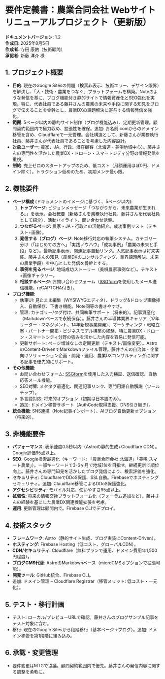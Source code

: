 # 要件定義書：農業合同会社 Webサイトリニューアルプロジェクト（更新版）

**ドキュメントバージョン**: 1.2  
**作成日**: 2025年8月5日  
**作成者**: 寺田 康佑（技術顧問）  
**承認者**: 新藤 洋介 様  

## 1. プロジェクト概要
- **目的**: 現在のGoogle Sitesの問題（検索非表示、技術エラー、デザイン限界）を解決し、「人・技術・農業をつなぐ」プラットフォームを構築。Noteのような発信を基に、ブログ機能付き静的サイトで情報資産化とSEO強化を実現。特に、代表社員である藤井さんの農業の未来や手段に関する知見をブログで伝えることを骨幹とし、農業DXの課題解決に寄与する情報発信を強化。
- **範囲**: 5ページ以内の静的サイト制作（ブログ機能込み）、定期更新管理。顧問契約範囲内で極力収め、拡張性を確保。追加: お名前.comからのドメイン移管を含め、Cloudflareで一元管理。会社構造として、新藤さんが業務執行社員、藤井さんが代表社員であることを考慮した内容設計。
- **対象ユーザー**: 農家、JA、行政、潜在顧客（北海道・美唄地域中心）。藤井さんの専門性を活かした農業DX・ドローン・スマートシティ分野の情報発信を重視。
- **制約**: 売上ゼロのスタートアップのため、低コスト（月額運用ほぼ0円、ドメイン除く）。トラクション低めのため、初期メンテ最小限。

## 2. 機能要件
- **ページ構成** (ドキュメントのイメージに基づく、5ページ以内):
  1. **トップページ**: ビジョンメッセージ「つながりから、未来農業が生まれる。」を表示。会社概要（新藤さんを業務執行社員、藤井さんを代表社員として紹介）、活動ハイライト、問い合わせ誘導。
  2. **つながるページ**: 農家・JA・行政との活動紹介。成功事例リスト（テキスト+画像）。
  3. **発信する（ブログ）ページ**: Note移行対応の執筆システム。カテゴリー分け（「はじめての方へ」「実践ノウハウ」「成功事例」「農業の未来と手段」など）。最新記事表示、関連記事自動リンク。人気記事表示は将来実装。藤井さんの知見（農業DXのコンサルティング、業界課題解決、未来の農業手段）を中心とした発信を骨幹とする。
  4. **事例を見るページ**: 地域成功ストーリー（美唄農家事例など）。テキスト+画像ギャラリー。
  5. **相談するページ**: お問い合わせフォーム（[SSGform](https://ssgform.com/)を使用したメール送信機能、reCAPTCHA付き）。
- **ブログ機能**:
  - 執筆UI: 見たまま編集（WYSIWYGエディタ）、ドラッグ&ドロップ画像挿入、自動保存、下書き機能。Note同等の書きやすさ。
  - 管理: カテゴリー/タグ付け、共同執筆サポート（将来的）。記事資産化（Markdownベースで永続保存）。藤井さんの半導体業界キャリア（17年リーダー・マネジメント、14年新規事業開発）、マーケティング・戦略立案・パートナー開拓・ビジネスモデル構築の経験、特に農業DX・ドローン・スマートシティ分野の強みを活かした内容を容易に発信可能。
  - 更新サポート: ページ増減なしの定期更新（テキスト/画像変更）。AstroのContent-DrivenでMarkdownファイル管理。藤井さんの自治体・企業向けソリューション企画・開発・運用、農業DXコンサルティングに関する記事を優先的にサポート。
- **その他機能**:
  - お問い合わせフォーム: [SSGform](https://ssgform.com/)を使用した入力検証、送信確認、自動応答メール機能。
  - SEO対策: メタタグ最適化、関連記事リンク、専門用語自動解説（ツールチップ）。
  - 多言語対応: 将来的オプション（初期は日本語のみ）。
  - 追加: ドメイン移管サポート（AuthCode取得支援、DNS引き継ぎ）。
- **統合機能**: SNS連携（Note記事インポート）、AIブログ自動更新オプション（将来的）。

## 3. 非機能要件
- **パフォーマンス**: 表示速度0.5秒以内（Astroの静的生成+Cloudflare CDN）。Google評価95点以上。
- **SEO**: Google検索最適化（キーワード: 「農業合同会社 北海道」「美唄 スマート農業」）。一部キーワードで3-6ヶ月で地域1位を目指す。継続更新で順位向上。藤井さんの専門知見を活かしたブログ発信により、検索評価を強化。
- **セキュリティ**: CloudflareでDDoS保護、SSL自動。Firebaseでホスティングセキュリティ。追加: Cloudflare移管によるDDoS保護強化。
- **アクセシビリティ**: モバイル対応、使いやすさ95点以上。
- **拡張性**: 将来の情報交換プラットフォーム化（フォーラム追加など）。藤井さんの経験を基にした農業DX関連機能拡張を考慮。
- **運用**: 更新管理は顧問内で。Firebase CLIでデプロイ。

## 4. 技術スタック
- **フレームワーク**: Astro（静的サイト生成、ブログ実装にContent-Driven）。
- **ホスティング**: Firebase Hosting（低コスト、グローバルCDN）。
- **CDN/セキュリティ**: Cloudflare（無料プランで運用、ドメイン費用年1,500円程度）。
- **ブログCMS代替**: AstroのMarkdownベース（microCMSオプションで拡張可能）。
- **開発ツール**: GitHub統合、Firebase CLI。
- 追加: ドメイン管理 – Cloudflare Registrar（移管メリット: 低コスト・一元化）。

## 5. テスト・移行計画
- テスト: ローカル/プレビューURLで確認。藤井さんのブログサンプル記事をテスト対象に含む。
- 移行: 現在のGoogle Sitesから段階移行（基本ページ→ブログ）。追加: ドメイン移管を第1段階に組み込み。

## 6. 承認・変更管理
- 要件変更はMTGで協議。顧問契約範囲内で優先。藤井さんの発信内容に関する調整を柔軟に。
